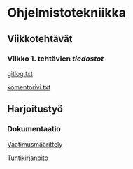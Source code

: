 # Ohjelmistotekniikka


## Viikkotehtävät
### Viikko 1. tehtävien *tiedostot*

[gitlog.txt](./laskarit/viikko1/gitlog.txt)

[komentorivi.txt](./laskarit/viikko1/komentorivi.txt)


## Harjoitustyö

### Dokumentaatio

[Vaatimusmäärittely](./dokumentaatio/vaatimusmaarittely.md)

[Tuntikirjanpito](./dokumentaatio/tuntikirjanpito.md)
